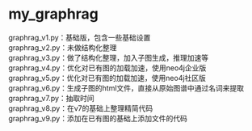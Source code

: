 # my_graphrag  

graphrag_v1.py：基础版，包含一些基础设置  
graphrag_v2.py：未做结构化整理  
graphrag_v3.py：做了结构化整理，加入子图生成，推理加速等  
graphrag_v4.py：优化对已有图的加载加速，使用neo4j企业版
graphrag_v5.py：优化对已有图的加载加速，使用neo4j社区版  
graphrag_v6.py：生成子图的html文件，直接从原始图谱中通过名词来提取   
graphrag_v7.py：抽取时间   
graphrag_v8.py：在v7的基础上整理精简代码     
graphrag_v9.py：添加在已有图的基础上添加文件的代码   